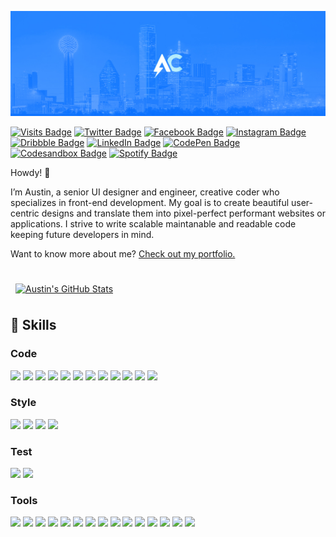 [![Austin's GitHub Profile Header](./assets/GitHubHeader.jpg)](https://austincondiff.com)

[![Visits Badge](https://badges.pufler.dev/visits/austincondiff/austincondiff?style=for-the-badge)](https://austincondiff.com)
[![Twitter Badge](https://img.shields.io/badge/Twitter-1CA2F1?style=for-the-badge&logo=twitter&logoColor=white)](https://codesandbox.com/austincondiff)
[![Facebook Badge](https://img.shields.io/badge/Facebook-1877F2?style=for-the-badge&logo=facebook&logoColor=white)](https://facebook.com/austin.condiff)
[![Instagram Badge](https://img.shields.io/badge/Instagram-E4405F?style=for-the-badge&logo=instagram&logoColor=white)](https://instagram.com/austincondiff)
[![Dribbble Badge](https://img.shields.io/badge/Dribbble-EA4C89?style=for-the-badge&logo=dribbble&logoColor=white)](https://dribbble.com/austincondiff)
[![LinkedIn Badge](https://img.shields.io/badge/LinkedIn-0D76A8?style=for-the-badge&logo=linkedin&logoColor=white)](https://www.linkedin.com/in/austin-condiff/)
[![CodePen Badge](https://img.shields.io/badge/CodePen-black?style=for-the-badge&logo=codepen&logoColor=white)](https://codepen.io/austincondiff)
[![Codesandbox Badge](https://img.shields.io/badge/CodeSandbox-black?style=for-the-badge&logo=codesandbox&logoColor=white)](https://codesandbox.io/u/austincondiff)
[![Spotify Badge](https://img.shields.io/badge/Spotify-1ED760?style=for-the-badge&logo=spotify&logoColor=white)](https://open.spotify.com/user/acondiff)


Howdy! 👋

I’m Austin, a senior UI designer and engineer, creative coder who specializes in front-end development. My goal is to create beautiful user-centric designs and translate them into pixel-perfect performant websites or applications. I strive to write scalable maintanable and readable code keeping future developers in mind.

Want to know more about me? [Check out my portfolio.](https://austincondiff.com/)

<br>

<a href="https://github.com/austincondiff">
  <img align="center" style="margin:0.5rem" src="https://github-readme-stats.vercel.app/api?username=austincondiff&hide_border=true&show_icons=true&line_height=28&count_private=true&title_color=ffffff&text_color=c9cacc&icon_color=58a6ff&bg_color=161b22" alt="Austin's GitHub Stats" />
</a>

<br>

## 💼 Skills

### Code

![](https://img.shields.io/badge/React-20232A?style=for-the-badge&logo=react&logoColor=61DAFB)
![](https://img.shields.io/badge/GraphQL-E10098?style=for-the-badge&logo=graphql&logoColor=white)
![](https://img.shields.io/badge/Apollo_GraphQL-311C87?style=for-the-badge&logo=apollographql&logoColor=white)
![](https://img.shields.io/badge/Next.js-000000?style=for-the-badge&logo=next.js&logoColor=white)
![](https://img.shields.io/badge/Redux-764ABC?style=for-the-badge&logo=Redux&logoColor=white)
![](https://img.shields.io/badge/Gatsby-663399?style=for-the-badge&logo=gatsby&logoColor=white)
![](https://img.shields.io/badge/Node.js-43853D?style=for-the-badge&logo=node.js&logoColor=white)
![](https://img.shields.io/badge/JavaScript-F7DF1E?style=for-the-badge&logo=JavaScript&logoColor=black)
![](https://img.shields.io/badge/TypeScript-3178C6?style=for-the-badge&logo=TypeScript&logoColor=white)
![](https://img.shields.io/badge/MongoDB-47A248?style=for-the-badge&logo=MongoDB&logoColor=white)
![](https://img.shields.io/badge/Babel-F9DC3E?style=for-the-badge&logo=Babel&logoColor=black)
![](https://img.shields.io/badge/Webpack-8DD6F9?style=for-the-badge&logo=Webpack&logoColor=black)

### Style

![](https://img.shields.io/badge/Styled_Components-DB7093?style=for-the-badge&logo=styled-components&logoColor=white)
![](https://img.shields.io/badge/CSS-1572B6?style=for-the-badge&logo=css3&logoColor=white)
![](https://img.shields.io/badge/Sass-CC6699?style=for-the-badge&logo=Sass&logoColor=white)
![](https://img.shields.io/badge/Stylus-333333?style=for-the-badge&logo=Stylus&logoColor=white)

### Test

![](https://img.shields.io/badge/Jasmine-8A4182?style=for-the-badge&logo=Jasmine&logoColor=white)
![](https://img.shields.io/badge/Jest-C21325?style=for-the-badge&logo=jest&logoColor=white)

### Tools

![](https://img.shields.io/badge/Vercel-000000?style=for-the-badge&logo=Vercel&logoColor=white)
![](https://img.shields.io/badge/Netlify-00C7B7?style=for-the-badge&logo=netlify&logoColor=white)
![](https://img.shields.io/badge/NPM-CB3837?style=for-the-badge&logo=npm&logoColor=white)
![](https://img.shields.io/badge/Storybook-FF4785?style=for-the-badge&logo=Storybook&logoColor=white)
![](https://img.shields.io/badge/Postman-FF6C37?style=for-the-badge&logo=Postman&logoColor=white)
![](https://img.shields.io/badge/Photoshop-31A8FF?style=for-the-badge&logo=Adobe-Photoshop&logoColor=white)
![](https://img.shields.io/badge/Illustrator-FF9A00?style=for-the-badge&logo=Adobe-Illustrator&logoColor=white)
![](https://img.shields.io/badge/Sketch-F7B500?style=for-the-badge&logo=Sketch&logoColor=white)
![](https://img.shields.io/badge/Framer-0055FF?style=for-the-badge&logo=Framer&logoColor=white)
![](https://img.shields.io/badge/AdobeXD-FF61F6?style=for-the-badge&logo=Adobe-XD&logoColor=white)
![](https://img.shields.io/badge/GitHub-181717?style=for-the-badge&logo=GitHub&logoColor=white)
![](https://img.shields.io/badge/GitLab-330F63?style=for-the-badge&logo=GitLab&logoColor=white)
![](https://img.shields.io/badge/Bitbucket-0052CC?style=for-the-badge&logo=Bitbucket&logoColor=white)
![](https://img.shields.io/badge/Jira-0052CC?style=for-the-badge&logo=Jira-Software&logoColor=white)
![](https://img.shields.io/badge/Confluence-0052CC?style=for-the-badge&logo=Confluence&logoColor=white)
